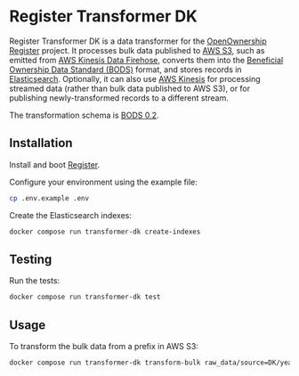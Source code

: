 # Register Transformer DK

Register Transformer DK is a data transformer for the [OpenOwnership](https://www.openownership.org/en/) [Register](https://github.com/openownership/register) project.
It processes bulk data published to [AWS S3](https://aws.amazon.com/s3/), such as emitted from [AWS Kinesis Data Firehose](https://aws.amazon.com/kinesis/data-firehose/), converts them into the [Beneficial Ownership Data Standard (BODS)](https://www.openownership.org/en/topics/beneficial-ownership-data-standard/) format, and stores records in [Elasticsearch](https://www.elastic.co/elasticsearch/). Optionally, it can also use [AWS Kinesis](https://aws.amazon.com/kinesis/) for processing streamed data (rather than bulk data published to AWS S3), or for publishing newly-transformed records to a different stream.

The transformation schema is [BODS 0.2](https://standard.openownership.org/en/0.2.0/schema/schema-browser.html).

## Installation

Install and boot [Register](https://github.com/openownership/register).

Configure your environment using the example file:

```sh
cp .env.example .env
```

Create the Elasticsearch indexes:

```sh
docker compose run transformer-dk create-indexes
```

## Testing

Run the tests:

```sh
docker compose run transformer-dk test
```

## Usage

To transform the bulk data from a prefix in AWS S3:

```sh
docker compose run transformer-dk transform-bulk raw_data/source=DK/year=2023/month=10/
```
